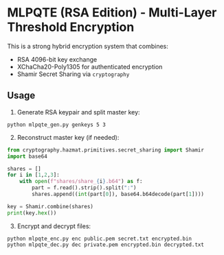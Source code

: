# MLPQTE (RSA Edition) - Multi-Layer Threshold Encryption

This is a strong hybrid encryption system that combines:
- RSA 4096-bit key exchange
- XChaCha20-Poly1305 for authenticated encryption
- Shamir Secret Sharing via `cryptography`

## Usage

1. Generate RSA keypair and split master key:
```
python mlpqte_gen.py genkeys 5 3
```

2. Reconstruct master key (if needed):
```python
from cryptography.hazmat.primitives.secret_sharing import Shamir
import base64

shares = []
for i in [1,2,3]:
    with open(f"shares/share_{i}.b64") as f:
        part = f.read().strip().split(":")
        shares.append((int(part[0]), base64.b64decode(part[1])))

key = Shamir.combine(shares)
print(key.hex())
```

3. Encrypt and decrypt files:
```
python mlpqte_enc.py enc public.pem secret.txt encrypted.bin
python mlpqte_dec.py dec private.pem encrypted.bin decrypted.txt
```